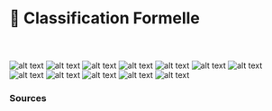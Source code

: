 # 🦴 Classification Formelle

  
### &nbsp;

![alt text](links/classify-typefaces-shapes/links/2-Anatomique.jpg) 
![alt text](links/classify-typefaces-shapes/links/2-Anatomique2.gif) 
![alt text](links/classify-typefaces-shapes/links/2-Anatomique5.gif) 
![alt text](links/classify-typefaces-shapes/links/2-Anatomique7.gif) 
![alt text](links/classify-typefaces-shapes/links/2-Anatomique9.gif) 
![alt text](links/classify-typefaces-shapes/links/2-Anatomique11.gif) 
![alt text](links/classify-typefaces-shapes/links/2-Anatomique13.gif) 
![alt text](links/classify-typefaces-shapes/links/2-Anatomique15.gif) 
![alt text](links/classify-typefaces-shapes/links/2-Anatomique17.gif) 
![alt text](links/classify-typefaces-shapes/links/2-Anatomique19.gif) 
![alt text](links/classify-typefaces-shapes/links/2-Anatomique21.gif) 
![alt text](links/classify-typefaces-shapes/links/2-Anatomique23.gif)



### Sources

<!-- - **Prénom Nom**  
  *Titre*, 0000 -->

<!-- [^1]: Adrian Frutiger, *Type, Sign, Symbol*, 1980 -->


